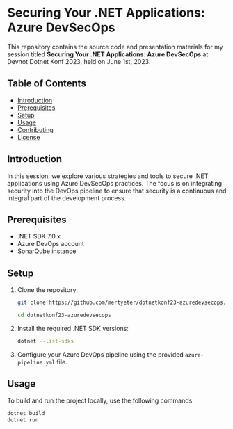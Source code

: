 # Securing Your .NET Applications: Azure DevSecOps

This repository contains the source code and presentation materials for my session titled **Securing Your .NET Applications: Azure DevSecOps** at Devnot Dotnet Konf 2023, held on June 1st, 2023.

## Table of Contents

- [Introduction](#introduction)
- [Prerequisites](#prerequisites)
- [Setup](#setup)
- [Usage](#usage)
- [Contributing](#contributing)
- [License](#license)

## Introduction

In this session, we explore various strategies and tools to secure .NET applications using Azure DevSecOps practices. The focus is on integrating security into the DevOps pipeline to ensure that security is a continuous and integral part of the development process.

## Prerequisites

- .NET SDK 7.0.x
- Azure DevOps account
- SonarQube instance

## Setup

1. Clone the repository:
    ```sh
    git clone https://github.com/mertyeter/dotnetkonf23-azuredevsecops.git
    
    cd dotnetkonf23-azuredevsecops
    ```

2. Install the required .NET SDK versions:
    ```sh
    dotnet --list-sdks
    ```

3. Configure your Azure DevOps pipeline using the provided `azure-pipeline.yml` file.

## Usage

To build and run the project locally, use the following commands:

```sh
dotnet build
dotnet run